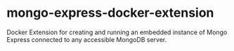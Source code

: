 # mongo-express-docker-extension
Docker Extension for creating and running an embedded instance of Mongo Express connected to any accessible MongoDB server.
